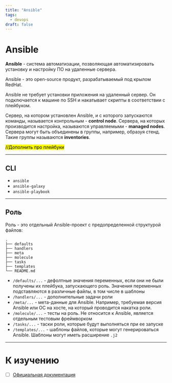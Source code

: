 ```yaml
---
title: "Ansible"
tags:
  - devops
draft: false
---
```


# Ansible

**Ansible** - система автоматизации, позволяющая автоматизировать установку и настройку ПО на удаленные сервера.

Ansible - это open-source продукт, разрабатываемый под крылом RedHat.

Ansible не требует установки приложения на удаленный сервер. 
Он подключается к машине по SSH и накатывает скрипты в соответствии с плейбуком.

Сервер, на котором установлен Ansible, и с которого запускаются команды, называется контрольным - __control node__.
Сервера, на которых производится настройка, называются управляемыми - __managed nodes__.
Сервера могут быть объединены в группы, например, образуя стенд.
Такие группы называются __inventories__.

<mark>//Дополнить про плейбуки</mark>

---
## CLI

- `ansible`
- `ansible-galaxy`
- `ansible-playbook`


---
## Роль

Роль - это отдельный Ansible-проект с предопределенной структурой файлов:
```
.
├── defaults
├── handlers
├── meta
├── molecule
├── tasks
├── templates
└── README.md
```

- `/defaults/...` - дефолтные значения переменных, если они не были получены их плейбука, запускающего роль. Значения переменных подставляются в различные файлы, в том числе в шаблоны
- `/handlers/...` - дополнительные задачи роли
- `/meta/...` - мета-данные для Ansible. Например, требуемая версия Ansible или ОС на хосте, на который проводится накатка роли.
- `/molecule/...` - тесты на роль. Не относится к Ansible, является отдельным тестовым фреймворком
- `/tasks/...` - таски роли, которые будут выполняться при ее запуске
- `/templates/...` - шаблоны файлов, которые могут генерироваться Ansible. Шаблоны могут иметь расширение `.j2`


---
# К изучению
- [ ] [Официальная документация](https://docs.ansible.com/ansible/latest/index.html)